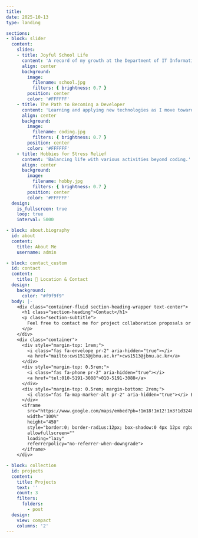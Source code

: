 ```yaml
---
title:
date: 2025-10-13
type: landing

sections:
- block: slider
  content:
    slides:
    - title: Joyful School Life
      content: 'A record of my growth at the Department of IT Information Engineering, Jeonbuk National University.'
      align: center
      background:
        image:
          filename: school.jpg
          filters: { brightness: 0.7 }
        position: center
        color: '#FFFFFF'
    - title: The Path to Becoming a Developer
      content: 'Learning and applying new technologies as I move toward my dream.'
      align: center
      background:
        image:
          filename: coding.jpg
          filters: { brightness: 0.7 }
        position: center
        color: '#FFFFFF'
    - title: Hobbies for Stress Relief
      content: 'Balancing life with various activities beyond coding.'
      align: center
      background:
        image:
          filename: hobby.jpg
          filters: { brightness: 0.7 }
        position: center
        color: '#FFFFFF'
  design:
    is_fullscreen: true
    loop: true
    interval: 5000

- block: about.biography
  id: about
  content:
    title: About Me
    username: admin

- block: contact_custom
  id: contact
  content:
    title: 📍 Location & Contact
  design:
    background:
      color: "#f9f9f9"
  body: |-
    <div class="container-fluid section-heading-wrapper text-center">
      <h1 class="section-heading">Contact</h1>
      <p class="section-subtitle">
        Feel free to contact me for project collaboration proposals or any questions.
      </p>
    </div>
    <div class="container">
      <div style="margin-top: 1rem;">
        <i class="fas fa-envelope pr-2" aria-hidden="true"></i>
        <a href="mailto:cws1513@jbnu.ac.kr">cws1513@jbnu.ac.kr</a>
      </div>
      <div style="margin-top: 0.5rem;">
        <i class="fas fa-phone pr-2" aria-hidden="true"></i>
        <a href="tel:010-5191-3088">010-5191-3088</a>
      </div>
      <div style="margin-top: 0.5rem; margin-bottom: 2rem;">
        <i class="fas fa-map-marker-alt pr-2" aria-hidden="true"></i> Engineering Building 7, Jeonbuk National University
      </div>
      <iframe
        src="https://www.google.com/maps/embed?pb=!1m18!1m12!1m3!1d3248.18871329381!2d127.12462587515155!3d35.84850382343279!2m3!1f0!2f0!3f0!3m2!1i1024!2i768!4f13.1!3m3!1m2!1s0x3570228b48842525%3A0x2a984b9f2a7146a!2z7KCE67aB64yA7ZWc6rWQIOqzteuNsOq1rCDqsIQn7Zi46rSA!5e0!3m2!1sko!2skr!4v1728923171358!5m2!1sko!2skr"
        width="100%"
        height="450"
        style="border:0; border-radius:12px; box-shadow:0 4px 12px rgba(0,0,0,0.15);"
        allowfullscreen=""
        loading="lazy"
        referrerpolicy="no-referrer-when-downgrade">
      </iframe>
    </div>

- block: collection
  id: projects
  content:
    title: Projects
    text: ''
    count: 3
    filters:
      folders:
        - post
  design:
    view: compact
    columns: '2'
---
```

